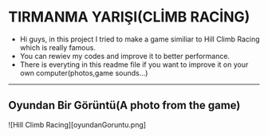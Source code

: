   # **TIRMANMA YARIŞI(CLİMB RACİNG)**

- Hi guys, in this project I tried to make a game similiar to Hill Climb Racing which is really famous.
- You can rewiev my codes and improve it to better performance.
- There is everyting in this readme file  if you want to improve it on your own computer(photos,game sounds...) 

__________________________

## Oyundan Bir Görüntü(A photo from the game) 
 
 ![Hill Climb Racing][oyundanGoruntu.png]